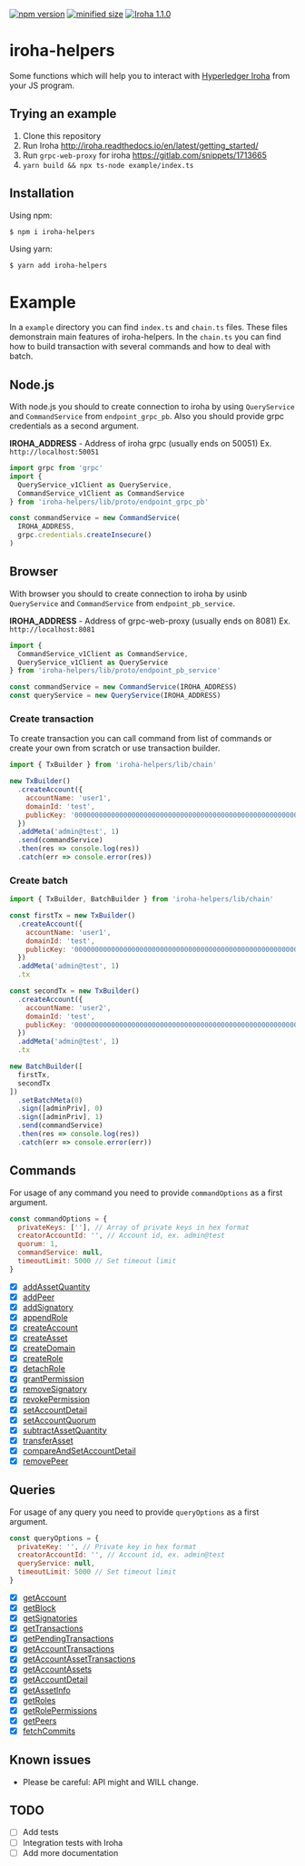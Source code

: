 
[![npm version](https://img.shields.io/npm/v/iroha-helpers.svg)](https://www.npmjs.com/package/iroha-helpers)
[![minified size](https://badgen.net/bundlephobia/min/iroha-helpers)](https://badgen.net/bundlephobia/min/iroha-helpers)
[![Iroha 1.1.0](https://img.shields.io/badge/Iroha-1.1.0-green.svg)](https://github.com/hyperledger/iroha/releases/tag/1.1.0)

# iroha-helpers

Some functions which will help you to interact with [Hyperledger Iroha](https://github.com/hyperledger/iroha) from your JS program.

## Trying an example

 1. Clone this repository
 2. Run Iroha http://iroha.readthedocs.io/en/latest/getting_started/
 3. Run `grpc-web-proxy` for iroha https://gitlab.com/snippets/1713665
 4. `yarn build && npx ts-node example/index.ts`

## Installation
Using npm:
``` bash
$ npm i iroha-helpers
```
Using yarn:
``` bash
$ yarn add iroha-helpers
```

# Example
In a `example` directory you can find `index.ts` and `chain.ts` files. These files demonstrain main features of iroha-helpers. In the `chain.ts` you can find how to build transaction with several commands and how to deal with batch. 

## Node.js
With node.js you should to create connection to iroha by using `QueryService` and `CommandService` from `endpoint_grpc_pb`. Also you should provide grpc credentials as a second argument.

**IROHA_ADDRESS** - Address of iroha grpc (usually ends on 50051) Ex. `http://localhost:50051`

``` javascript
import grpc from 'grpc'
import {
  QueryService_v1Client as QueryService,
  CommandService_v1Client as CommandService
} from 'iroha-helpers/lib/proto/endpoint_grpc_pb'

const commandService = new CommandService(
  IROHA_ADDRESS,
  grpc.credentials.createInsecure()
)
```

## Browser
With browser you should to create connection to iroha by usinb `QueryService` and `CommandService` from `endpoint_pb_service`.

**IROHA_ADDRESS** - Address of grpc-web-proxy (usually ends on 8081) Ex. `http://localhost:8081`

```javascript
import {
  CommandService_v1Client as CommandService,
  QueryService_v1Client as QueryService
} from 'iroha-helpers/lib/proto/endpoint_pb_service'

const commandService = new CommandService(IROHA_ADDRESS)
const queryService = new QueryService(IROHA_ADDRESS)
```

### Create transaction
To create transaction you can call command from list of commands or create your own from scratch or use transaction builder.

``` javascript
import { TxBuilder } from 'iroha-helpers/lib/chain'

new TxBuilder()
  .createAccount({
    accountName: 'user1',
    domainId: 'test',
    publicKey: '0000000000000000000000000000000000000000000000000000000000000000'
  })
  .addMeta('admin@test', 1)
  .send(commandService)
  .then(res => console.log(res))
  .catch(err => console.error(res))
```

### Create batch
``` javascript
import { TxBuilder, BatchBuilder } from 'iroha-helpers/lib/chain'

const firstTx = new TxBuilder()
  .createAccount({
    accountName: 'user1',
    domainId: 'test',
    publicKey: '0000000000000000000000000000000000000000000000000000000000000000'
  })
  .addMeta('admin@test', 1)
  .tx

const secondTx = new TxBuilder()
  .createAccount({
    accountName: 'user2',
    domainId: 'test',
    publicKey: '0000000000000000000000000000000000000000000000000000000000000000'
  })
  .addMeta('admin@test', 1)
  .tx

new BatchBuilder([
  firstTx,
  secondTx
])
  .setBatchMeta(0)
  .sign([adminPriv], 0)
  .sign([adminPriv], 1)
  .send(commandService)
  .then(res => console.log(res))
  .catch(err => console.error(err))
```

## Commands
For usage of any command you need to provide `commandOptions` as a first argument.
``` javascript
const commandOptions = {
  privateKeys: [''], // Array of private keys in hex format
  creatorAccountId: '', // Account id, ex. admin@test
  quorum: 1,
  commandService: null,
  timeoutLimit: 5000 // Set timeout limit
}
```

- [x] [addAssetQuantity](https://iroha.readthedocs.io/en/latest/develop/api/commands.html#add-asset-quantity)
- [x] [addPeer](https://iroha.readthedocs.io/en/latest/develop/api/commands.html#add-peer)
- [x] [addSignatory](https://iroha.readthedocs.io/en/latest/develop/api/commands.html#add-signatory)
- [x] [appendRole](https://iroha.readthedocs.io/en/latest/develop/api/commands.html#append-role)
- [x] [createAccount](https://iroha.readthedocs.io/en/latest/develop/api/commands.html#create-account)
- [x] [createAsset](https://iroha.readthedocs.io/en/latest/develop/api/commands.html#create-asset)
- [x] [createDomain](https://iroha.readthedocs.io/en/latest/develop/api/commands.html#create-domain)
- [x] [createRole](https://iroha.readthedocs.io/en/latest/develop/api/commands.html#create-role)
- [x] [detachRole](https://iroha.readthedocs.io/en/latest/develop/api/commands.html#detach-role)
- [x] [grantPermission](https://iroha.readthedocs.io/en/latest/develop/api/commands.html#grant-permission)
- [x] [removeSignatory](https://iroha.readthedocs.io/en/latest/develop/api/commands.html#remove-signatory)
- [x] [revokePermission](https://iroha.readthedocs.io/en/latest/develop/api/commands.html#revoke-permission)
- [x] [setAccountDetail](https://iroha.readthedocs.io/en/latest/develop/api/commands.html#set-account-detail)
- [x] [setAccountQuorum](https://iroha.readthedocs.io/en/latest/develop/api/commands.html#set-account-quorum)
- [x] [subtractAssetQuantity](https://iroha.readthedocs.io/en/latest/develop/api/commands.html#subtract-asset-quantity)
- [x] [transferAsset](https://iroha.readthedocs.io/en/latest/develop/api/commands.html#transfer-asset)
- [x] [сompareAndSetAccountDetail](https://iroha.readthedocs.io/en/latest/develop/api/commands.html#compare-and-set-account-detail)
- [x] [removePeer](https://iroha.readthedocs.io/en/latest/develop/api/commands.html#remove-peer)

## Queries
For usage of any query you need to provide `queryOptions` as a first argument.
``` javascript
const queryOptions = {
  privateKey: '', // Private key in hex format
  creatorAccountId: '', // Account id, ex. admin@test
  queryService: null,
  timeoutLimit: 5000 // Set timeout limit
}
```

- [x] [getAccount](https://iroha.readthedocs.io/en/latest/develop/api/queries.html#get-account)
- [x] [getBlock](https://iroha.readthedocs.io/en/latest/develop/api/queries.html#get-block)
- [x] [getSignatories](https://iroha.readthedocs.io/en/latest/develop/api/queries.html#get-signatories)
- [x] [getTransactions](https://iroha.readthedocs.io/en/latest/develop/api/queries.html#get-transactions)
- [x] [getPendingTransactions](https://iroha.readthedocs.io/en/latest/develop/api/queries.html#get-pending-transactions)
- [x] [getAccountTransactions](https://iroha.readthedocs.io/en/latest/develop/api/queries.html#get-account-transactions)
- [x] [getAccountAssetTransactions](https://iroha.readthedocs.io/en/latest/develop/api/queries.html#get-account-asset-transactions)
- [x] [getAccountAssets](https://iroha.readthedocs.io/en/latest/develop/api/queries.html#get-account-assets)
- [x] [getAccountDetail](https://iroha.readthedocs.io/en/latest/develop/api/queries.html#get-account-detail)
- [x] [getAssetInfo](https://iroha.readthedocs.io/en/latest/develop/api/queries.html#get-asset-info)
- [x] [getRoles](https://iroha.readthedocs.io/en/latest/develop/api/queries.html#get-roles)
- [x] [getRolePermissions](https://iroha.readthedocs.io/en/latest/develop/api/queries.html#get-role-permissions)
- [x] [getPeers](https://iroha.readthedocs.io/en/latest/develop/api/commands.html#remove-peer)
- [x] [fetchCommits](https://iroha.readthedocs.io/en/latest/develop/api/queries.html#fetchcommits)

## Known issues
 - Please be careful: API might and WILL change.

## TODO
 - [ ] Add tests
 - [ ] Integration tests with Iroha
 - [ ] Add more documentation
